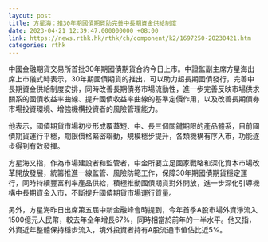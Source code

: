 ```yaml
---
layout: post
title: 方星海：推30年期國債期貨助完善中長期資金供給制度
date: 2023-04-21 12:39:47.000000000 +08:00
link: https://news.rthk.hk/rthk/ch/component/k2/1697250-20230421.htm
categories: rthk
---
```


中國金融期貨交易所首批30年期國債期貨合約今日上市。中證監副主席方星海出席上市儀式時表示，30年期國債期貨的推出，可以助力超長期國債發行，完善中長期資金供給制度安排，同時改善長期債券市場流動性，進一步完善反映市場供求關系的國債收益率曲線、提升國債收益率曲線的基準定價作用，以及改善長期債券市場投資環境、增強機構投資者的風險管理能力。

他表示，國債期貨市場初步形成覆蓋短、中、長三個關鍵期限的產品體系，目前國債期貨運行平穩，期限價格緊密聯動，規模穩步提升，各類機構有序入市，功能逐步得到有效發揮。

方星海又指，作為市場建設者和監管者，中金所要立足國家戰略和深化資本市場改革開放發展，統籌推進一線監管、風險防範工作，保障30年期國債期貨穩定運行，同時持續豐富利率產品供給，積極推動國債期貨對外開放，進一步深化引導機構中長期資金入市，不斷提升國債期貨市場運行質量。

另外，方星海昨日出席第五屆中新金融峰會時提到，今年首季A股市場外資淨流入1500億元人民幣，較去年全年增長67%，同時相當於前年的一半水平。他又指，外資近年整體保持穩步流入，境外投資者持有A股流通市值佔比近5%。
